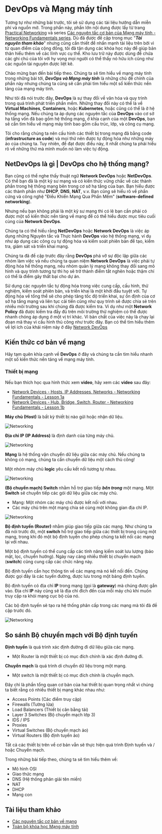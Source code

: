# DevOps và Mạng máy tính

Tương tự như những bài trước, tôi sẽ sử dụng các tài liệu hướng dẫn miễn phí và nguồn mở. Trong phần này, phần lớn nội dung được lấy từ trang [Practical Networking](https://www.practicalnetworking.net/) và series [Các nguyên tắc cơ bản của Mạng máy tính - Networking Fundamentals series](https://www.youtube.com/playlist?list=PLIFyRwBY_4bRLmKfP1KnZA6rZbRHtxmXi). Dù đã được đề cập trong mục "***Tài nguyên tham khảo***" nhưng cũng cần thiết để nhấn mạnh tài liệu trên bởi vì từ quan điểm của cộng đồng, tôi đã tận dụng các khóa học này để giúp bản thân hiểu thêm về các lĩnh vực cụ thể. Kho lưu trữ này được dùng để chứa các ghi chú của tôi với hy vọng mọi người có thể thấy nó hữu ích cũng như các nguồn tài nguyên được liệt kê.

Chào mừng bạn đến bài tiếp theo. Chúng ta sẽ tìm hiểu về mạng máy tính trong những bài tới, ***DevOps và Mạng máy tính*** là những chủ đề chính của phần này nhưng chúng ta cũng sẽ cần phải tìm hiểu một số kiến thức nền tảng của mạng máy tính.

Như tôi đã nói trước đây, **DevOps** là sự thay đổi về văn hóa và quy trình trong quá trình phát triển phần mềm. Những thay đổi này có thể là về **Virtual Machines**, **Containers**, hoặc **Kubernetes**, hoặc cũng có thể là ở hệ thống mạng. Nếu chúng ta áp dụng các nguyên tắc của **DevOps** vào cơ sở hạ tầng vốn đã bao gồm hệ thống mạng, ở khía cạnh của một **DevOps**, bạn sẽ cần tìm hiểu về mạng máy tính bao gồm cấu trúc, lớp, và công cụ mạng.

Tôi cho rằng chúng ta nên cấu hình các thiết bị trong mạng đã bằng code (**infrastructure as code**) và mọi thứ nên được tự động hóa như những máy ảo của chúng ta. Tuy nhiên, để đạt được điều này, ít nhất chúng ta phải hiểu rõ về những thứ mà mình muốn nó làm việc tự động.

## NetDevOps là gì | DevOps cho hệ thống mạng?

Bạn cũng có thể nghe thấy thuật ngữ **Network DevOps** hoặc **NetDevOps**. Có thể bạn đã là một kỹ sư mạng và có kiến thức vững chắc về các thành phần trong hệ thống mạng bên trong cơ sở hạ tầng của bạn. Bạn hiểu được các thành phần như **DHCP**, **DNS**, **NAT**, v.v. Bạn cũng sẽ hiểu rõ về phần cứng và công nghệ "Điều Khiển Mạng Qua Phần Mềm" (**software-defined networking**).

Nhưng nếu bạn không phải là một kỹ sư mạng thì có lẽ bạn cần phải có được một số kiến ​​thức nền tảng về mạng để có thể hiểu được mục tiêu cuối cùng của **Network DevOps**.

Chúng ta có thể hiểu rằng **NetDevOps** hoặc **Network DevOps** là việc áp dụng những Nguyên tắc và Thực hành **DevOps** vào hệ thống mạng, ví dụ như áp dụng các công cụ tự động hóa và kiểm soát phiên bản để tạo, kiểm tra, giám sát và triển khai mạng.

Chúng ta đã đề cập trước đây rằng **DevOps** phá vỡ sự độc lập giữa các nhóm làm việc và nếu chúng ta quan niệm **Network DevOps** là việc phải tự động hóa hế thống mạng, nếu nhóm quản lý mạng không thay đổi sang mô hình và quy trình tương tự thì họ sẽ trở thành điểm tắt nghẽn hoặc thậm chí có thể là điểm gây thất bại cho dự án.

Sử dụng các nguyên tắc tự động hóa trong việc cung cấp, cấu hình, thử nghiệm, kiểm soát phiên bản, và triển khai là một khởi đầu tuyệt vời. Tự động hóa về tổng thể sẽ cho phép tăng tốc độ triển khai, sự ổn định của cơ sở hạ tầng mạng và liên tục cải tiến cũng như quy trình sẽ được chia sẻ trên nhiều môi trường sau khi chúng đã được kiểm tra. Ví dụ như một **Network Policy** đã được kiểm tra đầy đủ trên môi trường thử nghiệm có thể được nhanh chóng áp dụng ở một vị trí khác. Vì bản chất của việc này là chạy lại đoạn mã thay vì cấu hình thủ công như trước đây.
Bạn có thể tìm hiểu thêm về lợi ích của khái niệm này ở đây [Network DevOps](https://www.thousandeyes.com/learning/techtorials/network-devops)

## Kiến thức cơ bản về mạng

Hãy tạm quên khía cạnh về **DevOps** ở đây và chúng ta cần tìm hiểu nhanh một số kiến thức nền tảng về mạng máy tính.

### Thiết bị mạng

Nếu bạn thích học qua hình thức xem **video**, hãy xem các **video** sau đây:

* [Network Devices - Hosts, IP Addresses, Networks - Networking Fundamentals - Lesson 1a](https://www.youtube.com/watch?v=bj-Yfakjllc&list=PLIFyRwBY_4bRLmKfP1KnZA6rZbRHtxmXi&index=1)
* [Network Devices - Hub, Bridge, Switch, Router - Networking Fundamentals - Lesson 1b](https://www.youtube.com/watch?v=H7-NR3Q3BeI&list=PLIFyRwBY_4bRLmKfP1KnZA6rZbRHtxmXi&index=2)

**Máy chủ (Host)** là bất kỳ thiết bị nào gửi hoặc nhận dữ liệu.

![Networking](/Image/Networking01.png)

**Địa chỉ IP (IP Address)** là định danh của từng máy chủ.

![Networking](/Image/Networking02.png)

**Mạng** là hệ thống vận chuyển dữ liệu giữa các máy chủ. Nếu chúng ta không có mạng, chúng ta cần chuyển dữ liệu một cách thủ công!

Một nhóm máy chủ **logic** yêu cầu kết nối tương tự nhau.

![Networking](/Image/Networking03.png)

**(Bộ chuyển mạch) Switch** nhằm hỗ trợ giao tiếp **_bên trong_** một mạng. Một **Switch** sẽ chuyển tiếp các gói dữ liệu giữa các máy chủ.

- Mạng: Một nhóm các máy chủ được kết nối với nhau.
- Các máy chủ trên một mạng chia sẻ cùng một không gian địa chỉ IP.

![Networking](/Image/Networking04.png)

**Bộ định tuyến (Router)** nhằm giúp giao tiếp giữa các mạng. Như chúng ta đã nói trước đó, một **switch** hỗ trợ giao tiếp giữa các thiết bị trong cùng một mạng, trong khi đó một bộ định tuyến cho phép chúng ta kết nối các mạng lại với nhau.

Một bộ định tuyến có thể cung cấp các tính năng kiểm soát lưu lượng (bảo mật, lọc, chuyển hướng). Ngày nay càng nhiều thiết bị chuyển mạch (**switch**) cũng cung cấp các chức năng này.

Bộ định tuyến cần học thông tin về các mạng mà nó kết nối đến. Chúng được gọi đây là các tuyến đường, được lưu trong một bảng định tuyến.

Bộ định tuyến có địa chỉ **IP** trong mạng (gọi là **gateway**) mà chúng được gắn vào. Địa chỉ **IP** này cũng sẽ là địa chỉ đích đến của mỗi máy chủ khi muốn truy cập ra khỏi mạng cục bộ của nó.

Các bộ định tuyến sẽ tạo ra hệ thống phân cấp trong các mạng mà tôi đã đề cập trước đó.

![Networking](/Image/Networking05.png)

## So sánh Bộ chuyển mạch với Bộ định tuyến

**Định tuyến** là quá trình xác định đường đi dữ liệu giữa các mạng.

- Một Router là một thiết bị có mục đích chính là xác định đường đi.

**Chuyển mạch** là quá trình di chuyển dữ liệu trong một mạng.

- Một switch là một thiết bị có mục đích chính là chuyển mạch.

Đây chỉ là phần tổng quan cơ bản của hai thiết bị quan trọng nhất vì chúng ta biết rằng có nhiều thiết bị mạng khác nhau như:

- Access Points (Các điểm truy cập)
- Firewalls (Tường lửa)
- Load Balancers (Thiết bị cân bằng tải)
- Layer 3 Switches (Bộ chuyển mạch lớp 3)
- IDS / IPS 
- Proxies
- Virtual Switches (Bộ chuyển mạch ảo)
- Virtual Routers (Bộ định tuyến ảo)

Tất cả các thiết bị trên về cơ bản vẫn sẽ thực hiện quá trình Định tuyến và / hoặc Chuyển mạch.

Trong những bài tiếp theo, chúng ta sẽ tìm hiểu thêm về:

- Mô hình OSI
- Giao thức mạng
- DNS (Hệ thống phân giải tên miền)
- NAT
- DHCP
- Mạng con

## Tài liệu tham khảo

* [Các nguyên tắc cơ bản về mạng](https://www.youtube.com/playlist?list=PLIFyRwBY_4bRLmKfP1KnZA6rZbRHtxmXi)
* [Toàn bộ khóa học Mạng máy tính](https://www.youtube.com/watch?v=IPvYjXCsTg8)